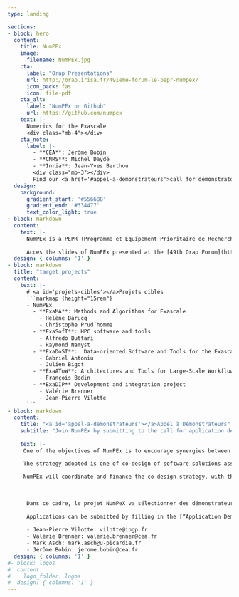 ```yaml
---
type: landing

sections:
- block: hero
  content:
    title: NumPEx
    image:
      filename: NumPEx.jpg
    cta:
      label: "Orap Presentations"
      url: http://orap.irisa.fr/49ieme-forum-le-pepr-numpex/
      icon_pack: fas
      icon: file-pdf
    cta_alt:
      label: "NumPEx on Github"
      url: https://github.com/numpex
    text: |-
      Numerics for the Exascale
      <div class="mb-4"></div>
    cta_note:
      label: |-
        - **CEA**: Jérôme Bobin
        - **CNRS**: Michel Daydé
        - **Inria**: Jean-Yves Berthou
        <div class="mb-3"></div>
        Find our <a href='#appel-a-demonstrateurs'>call for démonstrators</a>.
  design:
    background:
      gradient_start: '#556688'
      gradient_end: '#334477'
      text_color_light: true
- block: markdown
  content:
    text: |-
      NumPEx is a PEPR (Programme et Équipement Prioritaire de Recherche) on the Exascale.
      
      Acces the slides of NumPEx presented at the [49th Orap Forum](http://orap.irisa.fr/49ieme-forum-le-pepr-numpex/).
  design: { columns: '1' }
- block: markdown
  title: "target projects"
  content:
    text: |-
      # <a id='projets-cibles'></a>Projets ciblés
      ```markmap {height="15rem"}
      - NumPEx
        - **ExaMA**: Methods and Algorithms for Exascale
          - Hélène Barucq
          - Christophe Prud’homme
        - **ExaSofT**: HPC software and tools
          - Alfredo Buttari
          - Raymond Namyst
        - **ExaDoST**:  Data-oriented Software and Tools for the Exascale
          - Gabriel Antoniu
          - Julien Bigot
        - **ExaAToW**: Architectures and Tools for Large-Scale Workflows
          - François Bodin
        - **ExaDIP** Development and integration project
          - Valérie Brenner
          - Jean-Pierre Vilotte
      ```
- block: markdown
  content:
    title: "<a id='appel-a-demonstrateurs'></a>Appel à Démonstrateurs"
    subtitle: "Join NumPEx by submitting to the call for application demonstrators."
    
    text: |-
     One of the objectives of NumPEx is to encourage synergies between research groups and application domains.

     The strategy adopted is one of co-design of software solutions associated with algorithmic motifs of computation and communication, and their integration to accelerate the development of application demonstrators.
     
     NumPEx will coordinate and finance the co-design strategy, with the application demonstrators, by a compute and data team (CDT) at the interface between research and application groups. An application demonstrator will be the result of a conjoint effort of the NumPEx teams and the application development teams.
      
  
      
      Dans ce cadre, le projet NumPeX va sélectionner des démonstrateurs applicatifs alignés sur les objectifs du programme, en accord avec la [stratégie de co-design décrite dans notre présentation](/PC5-NumPEx-Presentation.pdf).
      
      Applications can be submitted by filling in the [“Application Demonstrator” form](/AplicationDemonstrators-AD-form.docx) and sending them to
    
      - Jean-Pierre Vilotte: vilotte@ipgp.fr 
      - Valérie Brenner: valerie.brenner@cea.fr 
      - Mark Asch: mark.asch@u-picardie.fr
      - Jérôme Bobin: jerome.bobin@cea.fr
  design: { columns: '1' }
#- block: logos
#  content:
#    logo_folder: logos
#  design: { columns: '1' }
---
```


